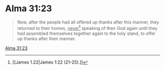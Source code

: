 # Alma 31:23

> Now, after the people had all offered up thanks after this manner, they returned to their homes, <u>never</u>[^a] speaking of their God again until they had assembled themselves together again to the holy stand, to offer up thanks after their manner.

[Alma 31:23](https://www.churchofjesuschrist.org/study/scriptures/bofm/alma/31?lang=eng&id=p23#p23)


[^a]: [[James 1.22|James 1:22 (21-25).]]
